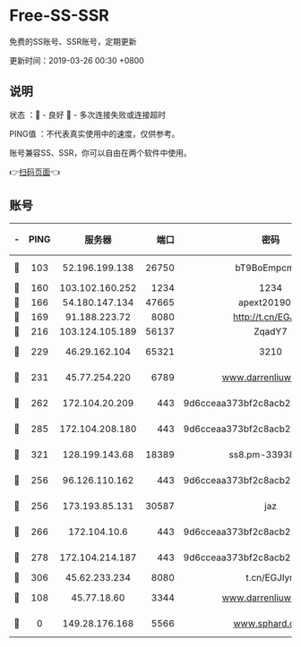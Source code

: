 # Free-SS-SSR

免费的SS账号、SSR账号，定期更新

更新时间：2019-03-26 00:30 +0800

## 说明

状态     ：🙂 - 良好 🙁 - 多次连接失败或连接超时

PING值   ：不代表真实使用中的速度，仅供参考。

账号兼容SS、SSR，你可以自由在两个软件中使用。

👉[扫码页面](https://liesauer.github.io/Free-SS-SSR/)👈

## 账号

|-|PING|服务器|端口|密码|加密方式|区域|
|:----:|:----:|:-----:|-----:|:----:|:----:|:----:|
|🙂|103|52.196.199.138|26750|bT9BoEmpcmP7|aes-256-cfb|JP|
|🙂|160|103.102.160.252|1234|1234|rc4-md5|JP|
|🙂|166|54.180.147.134|47665|apext2019001|chacha20|KR|
|🙂|169|91.188.223.72|8080|http://t.cn/EGJIyrl|rc4-md5|RU|
|🙂|216|103.124.105.189|56137|ZqadY7|chacha20|CN|
|🙂|229|46.29.162.104|65321|3210|aes-256-ctr|RU|
|🙂|231|45.77.254.220|6789|www.darrenliuwei.com|aes-256-cfb|SG|
|🙂|262|172.104.20.209|443|9d6cceaa373bf2c8acb22e60b6a58be6|aes-256-cfb|US|
|🙂|285|172.104.208.180|443|9d6cceaa373bf2c8acb22e60b6a58be6|aes-256-cfb|US|
|🙂|321|128.199.143.68|18389|ss8.pm-33938074|aes-256-cfb|SG|
|🙂|256|96.126.110.162|443|9d6cceaa373bf2c8acb22e60b6a58be6|aes-256-cfb|US|
|🙂|256|173.193.85.131|30587|jaz|aes-256-cfb|US|
|🙂|266|172.104.10.6|443|9d6cceaa373bf2c8acb22e60b6a58be6|aes-256-cfb|US|
|🙂|278|172.104.214.187|443|9d6cceaa373bf2c8acb22e60b6a58be6|aes-256-cfb|US|
|🙂|306|45.62.233.234|8080|t.cn/EGJIyrl|rc4-md5|CA|
|🙁|108|45.77.18.60|3344|www.darrenliuwei.com|aes-256-cfb|JP|
|🙁|0|149.28.176.168|5566|www.sphard.com|aes-256-cfb|AU|
